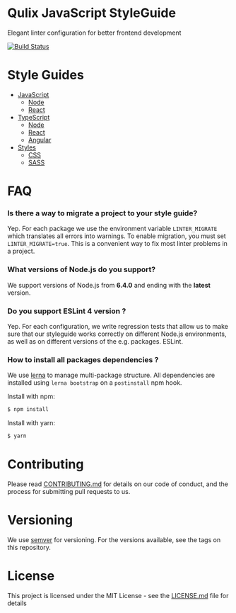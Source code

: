 # Qulix JavaScript StyleGuide

Elegant linter configuration for better frontend development

[![Build Status](https://travis-ci.org/R1ZEN/linter-configs-qulix.svg?branch=master)]()

# Style Guides

- [JavaScript](./packages/eslint-config-javascript/STYLEGUIDE.md)
  - [Node](./)
  - [React](./)
- [TypeScript](./packages/tslint-config-typescript/STYLEGUIDE.md)
  - [Node](./)
  - [React](./)
  - [Angular](./)
- [Styles](./)
  - [CSS](./)
  - [SASS](./)

# FAQ

### Is there a way to migrate a project to your style guide?

Yep. For each package we use the environment variable `LINTER_MIGRATE` which translates all errors into warnings. To enable migration, you must set `LINTER_MIGRATE=true`. This is a convenient way to fix most linter problems in a project.

### What versions of Node.js do you support?

We support versions of Node.js from __6.4.0__ and ending with the __latest__ version.

### Do you support ESLint 4 version ?

Yep. For each configuration, we write regression tests that allow us to make sure that our styleguide works correctly on different Node.js environments, as well as on different versions of the e.g. packages. ESLint.

### How to install all packages dependencies ?

We use [lerna](https://lernajs.io/) to manage multi-package structure. All dependencies are installed using `lerna bootstrap` on a `postinstall` npm hook.

Install with npm:

```sh
$ npm install
```

Install with yarn:

```sh
$ yarn
```

# Contributing

Please read [CONTRIBUTING.md](./CONTRIBUTING.md) for details on our code of conduct, and the process for submitting pull requests to us.

# Versioning

We use [semver](./https://semver.org/) for versioning. For the versions available, see the tags on this repository.

# License

This project is licensed under the MIT License - see the [LICENSE.md](./LICENSE.md) file for details

